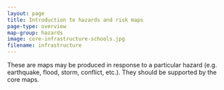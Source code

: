 ```yaml
---
layout: page
title: Introduction to hazards and risk maps
page-type: overview
map-group: hazards
image: core-infrastructure-schools.jpg
filename: infrastructure
---
```


These are maps may be produced in response to a particular hazard \(e.g. earthquake, flood, storm, conflict, etc.\). They should be supported by the core maps.

